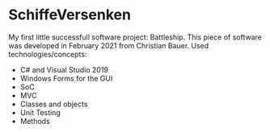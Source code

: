 # SchiffeVersenken

My first little successfull software project: Battleship.
This piece of software was developed in February 2021 from
Christian Bauer. 
Used technologies/concepts:
- C# and Visual Studio 2019
- Windows Forms for the GUI
- SoC
- MVC
- Classes and objects
- Unit Testing
- Methods 